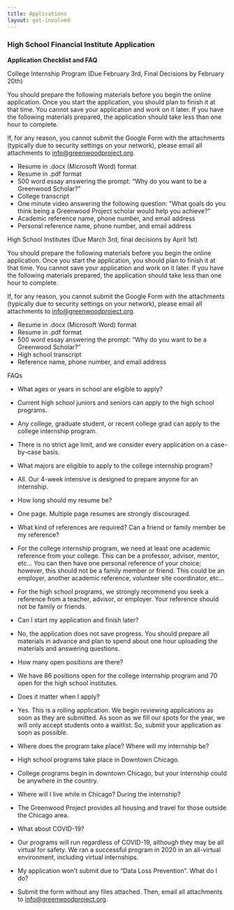 ```yaml
---
title: Applications
layout: get-involved
---
```


<h3>High School Financial Institute Application</h3>

<span style="font-weight: bold;">Application Checklist and FAQ </span>

College Internship Program (Due February 3rd, Final Decisions by February 20th) 

You should prepare the following materials before you begin the online application. Once you start the application, you should plan to finish it at that time. You cannot save your application and work on it later. If you have the following materials prepared, the application should take less than one hour to complete. 

If, for any reason, you cannot submit the Google Form with the attachments (typically due to security settings on your network), please email all attachments to [info@greenwoodproject.org](mailto:info@greenwoodproject.org). 

*   Resume in .docx (Microsoft Word) format 
*   Resume in .pdf format 
*   500 word essay answering the prompt: “Why do you want to be a Greenwood Scholar?” 
*   College transcript
*   One minute video answering the following question: "What goals do you think being a Greenwood Project scholar would help you achieve?" 
*   Academic reference name, phone number, and email address 
*   Personal reference name, phone number, and email address 

High School Institutes (Due March 3rd, final decisions by April 1st) 

You should prepare the following materials before you begin the online application. Once you start the application, you should plan to finish it at that time. You cannot save your application and work on it later. If you have the following materials prepared, the application should take less than one hour to complete. 

If, for any reason, you cannot submit the Google Form with the attachments (typically due to security settings on your network), please email all attachments to [info@greenwoodproject.org](mailto:info@greenwoodproject.org). 

*   Resume in .docx (Microsoft Word) format 
*   Resume in .pdf format 
*   500 word essay answering the prompt: “Why do you want to be a Greenwood Scholar?” 
*   High school transcript
*   Reference name, phone number, and email address 

FAQs 

*   What ages or years in school are eligible to apply? 

*   Current high school juniors and seniors can apply to the high school programs. 
*   Any college, graduate student, or recent college grad can apply to the college internship program. 
*   There is no strict age limit, and we consider every application on a case-by-case basis. 

*   What majors are eligible to apply to the college internship program? 

*   All. Our 4-week intensive is designed to prepare anyone for an internship. 

*   How long should my resume be? 

*   One page. Multiple page resumes are strongly discouraged. 

*   What kind of references are required? Can a friend or family member be my reference? 

*   For the college internship program, we need at least one academic reference from your college. This can be a professor, advisor, mentor, etc… You can then have one personal reference of your choice; however, this should not be a family member or friend. This could be an employer, another academic reference, volunteer site coordinator, etc… 
*   For the high school programs, we strongly recommend you seek a reference from a teacher, advisor, or employer. Your reference should not be family or friends. 

*   Can I start my application and finish later? 

*   No, the application does not save progress. You should prepare all materials in advance and plan to spend about one hour uploading the materials and answering questions. 

*   How many open positions are there? 

*   We have 86 positions open for the college internship program and 70 open for the high school institutes. 

*   Does it matter when I apply? 

*   Yes. This is a rolling application. We begin reviewing applications as soon as they are submitted. As soon as we fill our spots for the year, we will only accept students onto a waitlist. So, submit your application as soon as possible. 

*   Where does the program take place? Where will my internship be? 

*   High school programs take place in Downtown Chicago. 
*   College programs begin in downtown Chicago, but your internship could be anywhere in the country. 

*   Where will I live while in Chicago? During the internship? 

*   The Greenwood Project provides all housing and travel for those outside the Chicago area. 

*   What about COVID-19? 

*   Our programs will run regardless of COVID-19, although they may be all virtual for safety. We ran a successful program in 2020 in an all-virtual environment, including virtual internships. 

*   My application won’t submit due to “Data Loss Prevention”. What do I do? 

*   Submit the form without any files attached. Then, email all attachments to [info@greenwoodproject.org](mailto:info@greenwoodproject.org).
